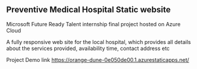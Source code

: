 ## Preventive Medical Hospital Static website

Microsoft  Future Ready Talent internship final project hosted on Azure Cloud

A fully responsive web site for the local hospital, which provides all details about the services provided, availability time, contact address etc

Project Demo link
https://orange-dune-0e050de00.1.azurestaticapps.net/
